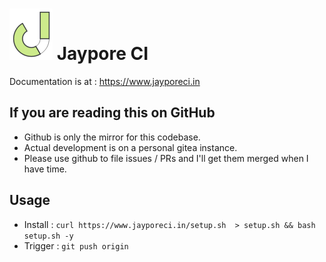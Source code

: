 # ![JayporeCI](docs/source/_static/logo80.png) Jaypore CI

Documentation is at : https://www.jayporeci.in

## If you are reading this on GitHub

- Github is only the mirror for this codebase.
- Actual development is on a personal gitea instance.
- Please use github to file issues / PRs and I'll get them merged when I have time.

## Usage

- Install : `curl https://www.jayporeci.in/setup.sh  > setup.sh && bash setup.sh -y`
- Trigger : `git push origin`
